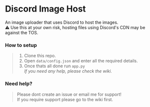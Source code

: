 # Discord Image Host
An image uploader that uses Discord to host the images.  
⚠️ Use this at your own risk, hosting files using Discord's CDN may be against the TOS.  

### How to setup
> 1. Clone this repo.
> 2. Open `data/config.json` and enter all the required details.
> 3. Once thats all done run `app.py`  
> *If you need any help, please check the wiki.*

### Need help?
> Please dont create an issue or email me for support!  
> If you require support please go to the wiki first.